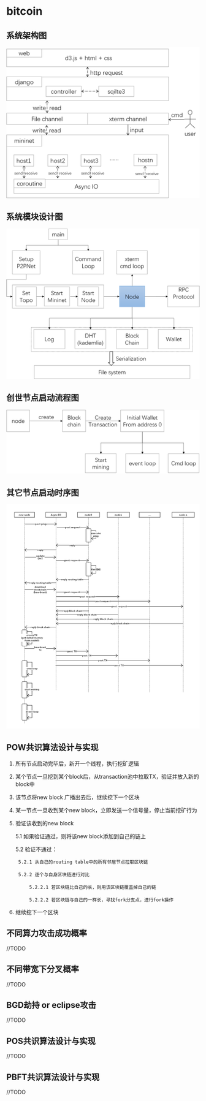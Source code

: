 # bitcoin

## 系统架构图
![image](https://github.com/131250106/bitcoin/blob/master/img/design.png)

## 系统模块设计图
![image](https://github.com/131250106/bitcoin/blob/master/img/module.png)

## 创世节点启动流程图
![image](https://github.com/131250106/bitcoin/blob/master/img/initialnode.png)

## 其它节点启动时序图
![image](https://github.com/131250106/bitcoin/blob/master/img/time.png)

## POW共识算法设计与实现
1. 所有节点启动完毕后，新开一个线程，执行挖矿逻辑
2. 某个节点一旦挖到某个block后，从transaction池中拉取TX，验证并放入新的block中
3. 该节点将new block 广播出去后，继续挖下一个区块
4. 某一节点一旦收到某个new block，立即发送一个信号量，停止当前挖矿行为
5. 验证该收到的new block

	5.1 如果验证通过，则将该new block添加到自己的链上
	
	5.2 验证不通过：
	
		5.2.1 从自己的routing table中的所有邻居节点拉取区块链
		
		5.2.2 逐个与自身区块链进行对比
		
			5.2.2.1 若区块链比自己的长，则用该区块链覆盖掉自己的链
			
			5.2.2.2 若区块链与自己的一样长，寻找fork分支点，进行fork操作
			
6. 继续挖下一个区块

## 不同算力攻击成功概率
//TODO

## 不同带宽下分叉概率
//TODO

## BGD劫持 or eclipse攻击
//TODO

## POS共识算法设计与实现
//TODO

## PBFT共识算法设计与实现
//TODO

